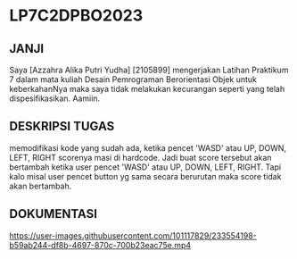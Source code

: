 # LP7C2DPBO2023

## JANJI
Saya [Azzahra Alika Putri Yudha] [2105899] mengerjakan Latihan Praktikum 7 dalam mata kuliah Desain Pemrograman Berorientasi Objek untuk keberkahanNya maka saya tidak melakukan kecurangan seperti yang telah dispesifikasikan. Aamiin.

## DESKRIPSI TUGAS
memodifikasi kode yang sudah ada, ketika pencet 'WASD' atau UP, DOWN, LEFT, RIGHT scorenya masi di hardcode. Jadi buat score tersebut akan bertambah ketika user pencet 'WASD' atau UP, DOWN, LEFT, RIGHT. Tapi kalo misal user pencet button yg sama secara berurutan maka score tidak akan bertambah. 

## DOKUMENTASI
https://user-images.githubusercontent.com/101117829/233554198-b59ab244-df8b-4697-870c-700b23eac75e.mp4

